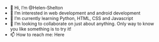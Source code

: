 - 👋 Hi, I’m @Helen-Shelton
- 👀 I’m interested in web development and android development
- 🌱 I’m currently learning Python, HTML, CSS and Javascript
- 💞️ I’m looking to collaborate on just about anything. Only way to know you like something is to try it!
- 📫 How to reach me: Here
